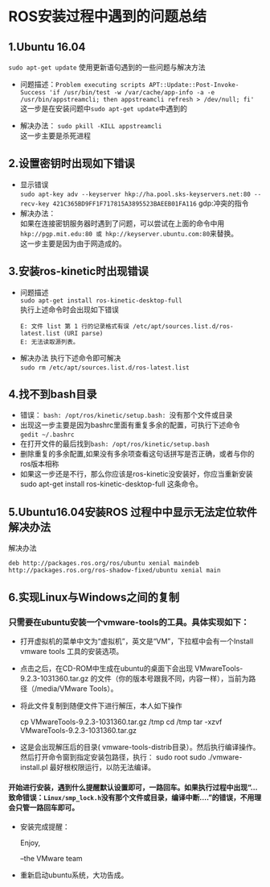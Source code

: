 # ROS安装过程中遇到的问题总结
## 1.Ubuntu 16.04
`sudo apt-get update` 使用更新语句遇到的一些问题与解决方法

+ 问题描述：`Problem executing scripts APT::Update::Post-Invoke-Success 'if /usr/bin/test -w /var/cache/app-info -a -e /usr/bin/appstreamcli; then appstreamcli refresh > /dev/null; fi'`  
这一步是在安装问题中`sudo apt-get update`中遇到的

+ 解决办法：
`sudo pkill -KILL appstreamcli`  
这一步主要是杀死进程

## 2.设置密钥时出现如下错误
+ 显示错误  
        ```
        sudo apt-key adv --keyserver hkp://ha.pool.sks-keyservers.net:80 --recv-key 421C365BD9FF1F717815A3895523BAEEB01FA116
        ```
        gdp:冲突的指令
+ 解决办法：   
如果在连接密钥服务器时遇到了问题，可以尝试在上面的命令中用`hkp://pgp.mit.edu:80 或 hkp://keyserver.ubuntu.com:80`来替换。  
这一步主要是因为由于网造成的。

## 3.安装ros-kinetic时出现错误
+ 问题描述  
  `sudo apt-get install ros-kinetic-desktop-full`  
  执行上述命令时会出现如下错误
  ```
  E: 文件 list 第 1 行的记录格式有误 /etc/apt/sources.list.d/ros-latest.list (URI parse)
  E: 无法读取源列表。
  ```
+ 解决办法
执行下述命令即可解决   
`sudo rm /etc/apt/sources.list.d/ros-latest.list`

## 4.找不到bash目录   
+ 错误： `bash: /opt/ros/kinetic/setup.bash: `没有那个文件或目录   
+ 出现这一步主要是因为bashrc里面有重复多余的配置，可执行下述命令   
 `gedit ~/.bashrc `   
+ 在打开文件的最后找到`bash: /opt/ros/kinetic/setup.bash `
+ 删除重复的多余配置,如果没有多余项查看这句话拼写是否正确，或者与你的ros版本相称   
+ 如果这一步还是不行，那么你应该是ros-kinetic没安装好，你应当重新安装sudo apt-get install ros-kinetic-desktop-full 这条命令。   
## 5.Ubuntu16.04安装ROS 过程中中显示无法定位软件解决办法
解决办法
   
```deb http://packages.ros.org/ros/ubuntu xenial maindeb http://packages.ros.org/ros-shadow-fixed/ubuntu xenial main  ```   
## 6.实现Linux与Windows之间的复制
### 只需要在ubuntu安装一个vmware-tools的工具。具体实现如下： 
+ 打开虚拟机的菜单中文为“虚拟机”，英文是“VM”，下拉框中会有一个Install vmware tools 工具的安装选项。 
+ 点击之后，在CD-ROM中生成在ubuntu的桌面下会出现 VMwareTools-9.2.3-1031360.tar.gz 的文件（你的版本号跟我不同，内容一样），当前为路径（/media/VMware Tools）。 
+  将此文件复制到随便文件下进行解压，本人如下操作





    cp  VMwareTools-9.2.3-1031360.tar.gz /tmp
    cd  /tmp
    tar -xzvf VMwareTools-9.2.3-1031360.tar.gz  
+ 这是会出现解压后的目录( vmware-tools-distrib目录）。然后执行编译操作。然后打开命令窗到指定安装包路径，执行：
                   sudo  root
                   sudo ./vmware-install.pl
        最好根权限运行，以防无法编译。 
#### 开始进行安装，遇到什么提醒默认设置即可，一路回车。如果执行过程中出现“…致命错误：`Linux/smp_lock.h`没有那个文件或目录，编译中断….”的错误，不用理会只管一路回车即可。 
+ 安装完成提醒： 




    Enjoy,
    
    –the VMware team

+ 重新启动ubuntu系统，大功告成。 

